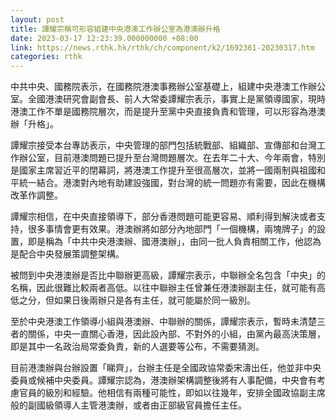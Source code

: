```yaml
---
layout: post
title: 譚耀宗稱可形容組建中央港澳工作辦公室為港澳辦升格
date: 2023-03-17 12:23:39.000000000 +08:00
link: https://news.rthk.hk/rthk/ch/component/k2/1692361-20230317.htm
categories: rthk
---
```


中共中央、國務院表示，在國務院港澳事務辦公室基礎上，組建中央港澳工作辦公室。全國港澳研究會副會長、前人大常委譚耀宗表示，事實上是黨領導國家，現時港澳工作不單是國務院層次，而是提升至黨中央直接負責和管理，可以形容為港澳辦「升格」。

譚耀宗接受本台專訪表示，中央管理的部門包括統戰部、組織部、宣傳部和台灣工作辦公室，目前港澳問題已提升至台灣問題層次。在去年二十大、今年兩會，特別是國家主席習近平的閉幕詞，將港澳工作提升至很高層次，並將一國兩制與祖國和平統一結合。港澳對內地有助建設強國，對台灣的統一問題亦有需要，因此在機構改革作調整。

譚耀宗相信，在中央直接領導下，部分香港問題可能更容易、順利得到解決或者支持，很多事情會更有效果。港澳辦將如部分內地部門「一個機構，兩塊牌子」的設置，即是稱為「中共中央港澳辦、國港澳辦」，由同一批人負責相關工作，他認為是配合中央發展策調整架構。

被問到中央港澳辦是否比中聯辦更高級，譚耀宗表示，中聯辦全名包含「中央」的名稱，因此很難比較兩者高低。以往中聯辦主任曾兼任港澳辦副主任，就可能有高低之分，但如果日後兩辦只是各有主任，就可能屬於同一級別。

至於中央港澳工作領導小組與港澳辦、中聯辦的關係，譚耀宗表示，暫時未清楚三者的關係，中央一直關心香港，因此設內部、不對外的小組，由黨內最高決策層，即是其中一名政治局常委負責，新的人選要等公布，不需要猜測。

目前港澳辦與台辦設置「睇齊」，台辦主任是全國政協常委宋濤出任，他並非中央委員或候補中央委員。譚耀宗認為，港澳辦架構調整後將有人事配備，中央會有考慮官員的級別和經驗。他相信有兩種可能性，即如以往幾年，安排全國政協副主席般的副國級領導人主管港澳辦，或者由正部級官員擔任主任。
